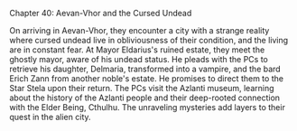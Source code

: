 Chapter 40: Aevan-Vhor and the Cursed Undead

On arriving in Aevan-Vhor, they encounter a city with a strange reality where cursed undead live in obliviousness of their condition, and the living are in constant fear. At Mayor Eldarius's ruined estate, they meet the ghostly mayor, aware of his undead status. He pleads with the PCs to retrieve his daughter, Delmaria, transformed into a vampire, and the bard Erich Zann from another noble's estate. He promises to direct them to the Star Stela upon their return. The PCs visit the Azlanti museum, learning about the history of the Azlanti people and their deep-rooted connection with the Elder Being, Cthulhu. The unraveling mysteries add layers to their quest in the alien city.